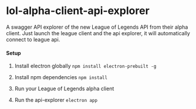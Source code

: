 # lol-alpha-client-api-explorer

A swagger API explorer of the new League of Legends API
from their alpha client. Just launch the league client
and the api explorer, it will automatically connect to league api.

#### Setup

1. Install electron globally
`npm install electron-prebuilt -g`

2. Install npm dependencies
`npm install`

3. Run your League of Legends alpha client

4. Run the api-explorer `electron app`

